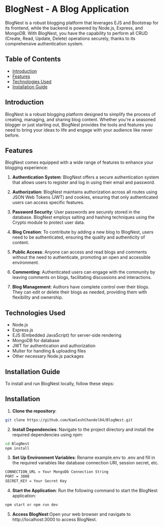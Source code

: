 # BlogNest - A Blog Application

BlogNest is a robust blogging platform that leverages EJS and Bootstrap for its frontend, while the backend is powered by Node.js, Express, and MongoDB. With BlogNest, you have the capability to perform all CRUD (Create, Read, Update, Delete) operations securely, thanks to its comprehensive authentication system.

## Table of Contents
- [Introduction](#introduction)
- [Features](#features)
- [Technologies Used](#technologies-used)
- [Installation Guide](#installation-guide)

## Introduction

BlogNest is a robust blogging platform designed to simplify the process of creating, managing, and sharing blog content. Whether you're a seasoned blogger or just starting out, BlogNest provides the tools and features you need to bring your ideas to life and engage with your audience like never before.

## Features

BlogNest comes equipped with a wide range of features to enhance your blogging experience:

1. **Authentication System**: BlogNest offers a secure authentication system that allows users to register and log in using their email and password.
  
2. **Authorization**: BlogNest maintains authorization across all routes using JSON Web Tokens (JWT) and cookies, ensuring that only authenticated users can access specific features.

3. **Password Security**: User passwords are securely stored in the database. BlogNest employs salting and hashing techniques using the Crypto module to protect user data.
  
4. **Blog Creation**: To contribute by adding a new blog to BlogNest, users need to be authenticated, ensuring the quality and authenticity of content.

5. **Public Access**: Anyone can access and read blogs and comments without the need to authenticate, promoting an open and accessible environment.
  
6. **Commenting**: Authenticated users can engage with the community by leaving comments on blogs, facilitating discussions and interactions.

7. **Blog Management**: Authors have complete control over their blogs. They can edit or delete their blogs as needed, providing them with flexibility and ownership.

## Technologies Used

- Node.js
- Express.js
- EJS (Embedded JavaScript) for server-side rendering
- MongoDB for database
- JWT for authentication and authorization
- Multer for handling & uploading files
- Other necessary Node.js packages

## Installation Guide

To install and run BlogNest locally, follow these steps:


## Installation

1. **Clone the repository**:

```bash
git clone https://github.com/KamleshChandel04/BlogNest.git
```

2. **Install Dependencies**: Navigate to the project directory and install the required dependencies using npm:

```bash
cd BlogNest
npm install
```
3. **Set Up Environment Variables**: Rename example.env to .env and fill in the required variables like database connection URI, session secret, etc.

```bash
CONNECTION_URL = Your MongoDb Connection String
PORT = 3000
SECRET_KEY = Your Secret Key
```
4. **Start the Application**: Run the following command to start the BlogNest application:

```bash
npm start or npm run dev
```
5. **Access BlogNest**:Open your web browser and navigate to http://localhost:3000 to access BlogNest.